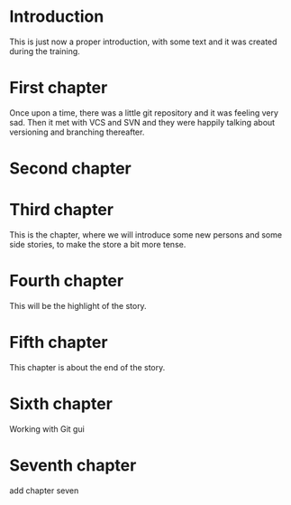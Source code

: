 # Introduction
This is just now a proper introduction, with some text and it was created during the training.

# First chapter
Once upon a time, there was a little git repository and it was feeling very sad. Then it met with VCS and SVN and they were happily talking about versioning and branching thereafter.

# Second chapter

# Third chapter
This is the chapter, where we will introduce some new persons and some side stories, to make the store a bit more tense.

# Fourth chapter
This will be the highlight of the story.

# Fifth chapter
This chapter is about the end of the story.

# Sixth chapter
Working with Git gui

# Seventh chapter
add chapter seven